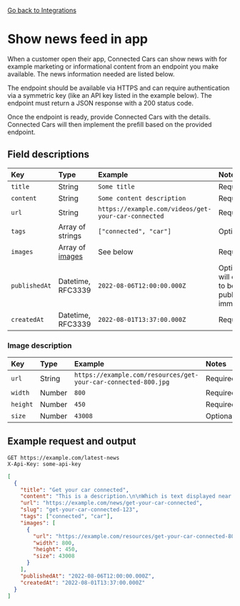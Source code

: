 [Go back to Integrations](./integrations/intro)

# Show news feed in app
When a customer open their app, Connected Cars can show news with for example marketing or informational content from an endpoint you make available. The news information needed are listed below.

The endpoint should be available via HTTPS and can require authentication via a symmetric key (like an API key listed in the example below). The endpoint must return a JSON response with a 200 status code.

Once the endpoint is ready, provide Connected Cars with the details. Connected Cars will then implement the prefill based on the provided endpoint.

## Field descriptions
| Key           | Type                                     | Example                                             | Notes                                              |
|:--------------|:-----------------------------------------|:----------------------------------------------------|:---------------------------------------------------|
| `title`       | String                                   | `Some title`                                        | Required                                           |
| `content`     | String                                   | `Some content description`                          | Required                                           |
| `url`         | String                                   | `https://example.com/videos/get-your-car-connected` | Required                                           |
| `tags`        | Array of strings                         | `["connected", "car"]`                              | Optional                                           |
| `images`      | Array of [images](?id=image-description) | See below                                           | Required                                           |
| `publishedAt` | Datetime, RFC3339                        | `2022-08-06T12:00:00.000Z`                          | Optional, will default to be published immediately |
| `createdAt`   | Datetime, RFC3339                        | `2022-08-01T13:37:00.000Z`                          | Required                                           |

### Image description
| Key      | Type   | Example                                                        | Notes    |
|:---------|:-------|:---------------------------------------------------------------|:---------|
| `url`    | String | `https://example.com/resources/get-your-car-connected-800.jpg` | Required |
| `width`  | Number | `800`                                                          | Required |
| `height` | Number | `450`                                                          | Required |
| `size`   | Number | `43008`                                                        | Optional |

## Example request and output
```
GET https://example.com/latest-news
X-Api-Key: some-api-key
```

```json
[
  {
    "title": "Get your car connected",
    "content": "This is a description.\n\nWhich is text displayed near the video.",
    "url": "https://example.com/news/get-your-car-connected",
    "slug": "get-your-car-connected-123",
    "tags": ["connected", "car"],
    "images": [
      {
        "url": "https://example.com/resources/get-your-car-connected-800.jpg",
        "width": 800,
        "height": 450,
        "size": 43008
      }
    ],
    "publishedAt": "2022-08-06T12:00:00.000Z",
    "createdAt": "2022-08-01T13:37:00.000Z"
  }
]
```
